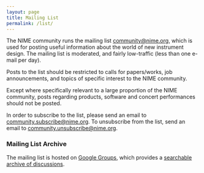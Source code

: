 ```yaml
---
layout: page
title: Mailing List
permalink: /list/
---
```


The NIME community runs the mailing list [community@nime.org](mailto:community@nime.org),  which is used for posting useful information about the world of new instrument design. The mailing list is moderated, and fairly low-traffic (less than one e-mail per day).

Posts to the list should be restricted to calls for papers/works, job announcements, and topics of specific interest to the NIME community.

Except where specifically relevant to a large proportion of the NIME community, posts regarding products, software and concert performances should not be posted.

In order to subscribe to the list, please send an email to [community.subscribe@nime.org](mailto:community.subscribe@nime.org). To unsubscribe from the list, send an email to [community.unsubscribe@nime.org](mailto:community.unsubscribe@nime.org).

### Mailing List Archive

The mailing list is hosted on [Google Groups](https://groups.google.com/forum/#!forum/nime-community), which provides a [searchable archive of discussions](https://groups.google.com/forum/#!forum/nime-community).

<!-- ### Technical Issues

Please direct any questions about the mailing list to [Andrew Johnston](http://www.uts.edu.au/staff/andrew.johnston). -->